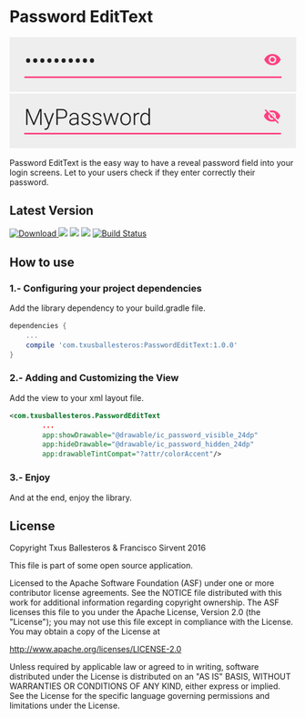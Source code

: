 Password EditText
=================

![](assets/hiden.png)
![](assets/reveal.png)

Password EditText is the easy way to have a reveal password field into your login screens. Let to your users check if they enter correctly their password. 

## Latest Version

[ ![Download](https://api.bintray.com/packages/txusballesteros/maven/PasswordEditText/images/download.svg) ](https://bintray.com/txusballesteros/maven/PasswordEditText/_latestVersion) ![](https://img.shields.io/badge/platform-android-green.svg) ![](https://img.shields.io/badge/Min%20SDK-1-green.svg) ![](https://img.shields.io/badge/Licence-Apache%20v2-green.svg) [![Build Status](https://travis-ci.org/txusballesteros/PasswordEditText.svg?branch=master)](https://travis-ci.org/txusballesteros/PasswordEditText)

## How to use

### 1.- Configuring your project dependencies

Add the library dependency to your build.gradle file.

```groovy
dependencies {
    ...
    compile 'com.txusballesteros:PasswordEditText:1.0.0'
}
```

### 2.- Adding and Customizing the View

Add the view to your xml layout file.

```xml
<com.txusballesteros.PasswordEditText
        ...
        app:showDrawable="@drawable/ic_password_visible_24dp"
        app:hideDrawable="@drawable/ic_password_hidden_24dp"
        app:drawableTintCompat="?attr/colorAccent"/>
```

### 3.- Enjoy

And at the end, enjoy the library.

## License

Copyright Txus Ballesteros & Francisco Sirvent 2016

This file is part of some open source application.

Licensed to the Apache Software Foundation (ASF) under one
or more contributor license agreements.  See the NOTICE file
distributed with this work for additional information
regarding copyright ownership.  The ASF licenses this file
to you under the Apache License, Version 2.0 (the
"License"); you may not use this file except in compliance
with the License.  You may obtain a copy of the License at

  http://www.apache.org/licenses/LICENSE-2.0

Unless required by applicable law or agreed to in writing,
software distributed under the License is distributed on an
"AS IS" BASIS, WITHOUT WARRANTIES OR CONDITIONS OF ANY
KIND, either express or implied.  See the License for the
specific language governing permissions and limitations
under the License.